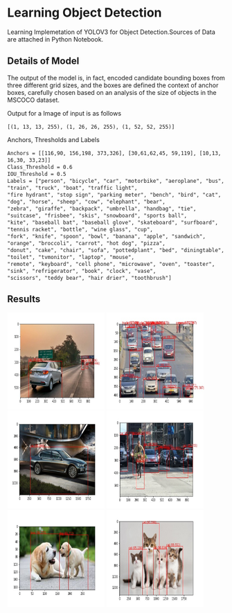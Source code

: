 # Learning Object Detection

Learning Implemetation of YOLOV3 for Object Detection.Sources of Data are attached in Python Notebook.

## Details of Model
The output of the model is, in fact, encoded candidate bounding boxes from three different grid sizes, and the boxes are defined the context of anchor boxes, carefully chosen based on an analysis of the size of objects in the MSCOCO dataset.

Output for a Image of input is as follows
```
[(1, 13, 13, 255), (1, 26, 26, 255), (1, 52, 52, 255)]
```

Anchors, Thresholds and Labels
```
Anchors = [[116,90, 156,198, 373,326], [30,61,62,45, 59,119], [10,13, 16,30, 33,23]]
Class_Threshold = 0.6
IOU_Threshold = 0.5
Labels = ["person", "bicycle", "car", "motorbike", "aeroplane", "bus", "train", "truck", "boat", "traffic light",
"fire hydrant", "stop sign", "parking meter", "bench", "bird", "cat", "dog", "horse", "sheep", "cow", "elephant", "bear",
"zebra", "giraffe", "backpack", "umbrella", "handbag", "tie", "suitcase", "frisbee", "skis", "snowboard", "sports ball",
"kite", "baseball bat", "baseball glove", "skateboard", "surfboard", "tennis racket", "bottle", "wine glass", "cup",
"fork", "knife", "spoon", "bowl", "banana", "apple", "sandwich", "orange", "broccoli", "carrot", "hot dog", "pizza",
"donut", "cake", "chair", "sofa", "pottedplant", "bed", "diningtable", "toilet", "tvmonitor", "laptop", "mouse",
"remote", "keyboard", "cell phone", "microwave", "oven", "toaster", "sink", "refrigerator", "book", "clock", "vase",
"scissors", "teddy bear", "hair drier", "toothbrush"]
```

## Results
<img src='Results/Image-1.jpg' width='225' height='225'>
<img src='Results/Image-2.jpg' width='225' height='225'>
<img src='Results/Image-3.jpg' width='225' height='225'>
<img src='Results/Image-5.jpg' width='225' height='225'>
<img src='Results/Image-6.jpg' width='225' height='225'>
<img src='Results/Image-7.jpg' width='225' height='225'>
